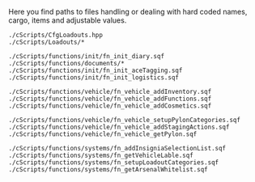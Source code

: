 Here you find paths to files handling or dealing with hard coded names, cargo, items and adjustable values.


`./cScripts/CfgLoadouts.hpp`<br/>
`./cScripts/Loadouts/*`<br/>

`./cScripts/functions/init/fn_init_diary.sqf`<br/>
`./cScripts/functions/documents/*`<br/>
`./cScripts/functions/init/fn_init_aceTagging.sqf`<br/>
`./cScripts/functions/init/fn_init_logistics.sqf`<br/>

`./cScripts/functions/vehicle/fn_vehicle_addInventory.sqf`<br/>
`./cScripts/functions/vehicle/fn_vehicle_addFunctions.sqf`<br/>
`./cScripts/functions/vehicle/fn_vehicle_addCosmetics.sqf`<br/>

`./cScripts/functions/vehicle/fn_vehicle_setupPylonCategories.sqf`<br/>
`./cScripts/functions/vehicle/fn_vehicle_addStagingActions.sqf`<br/>
`./cScripts/functions/vehicle/fn_vehicle_getPylon.sqf`<br/>

`./cScripts/functions/systems/fn_addInsigniaSelectionList.sqf`<br/>
`./cScripts/functions/systems/fn_getVehicleLable.sqf`<br/>
`./cScripts/functions/systems/fn_setupLoadoutCategories.sqf`<br/>
`./cScripts/functions/systems/fn_getArsenalWhitelist.sqf`<br/>